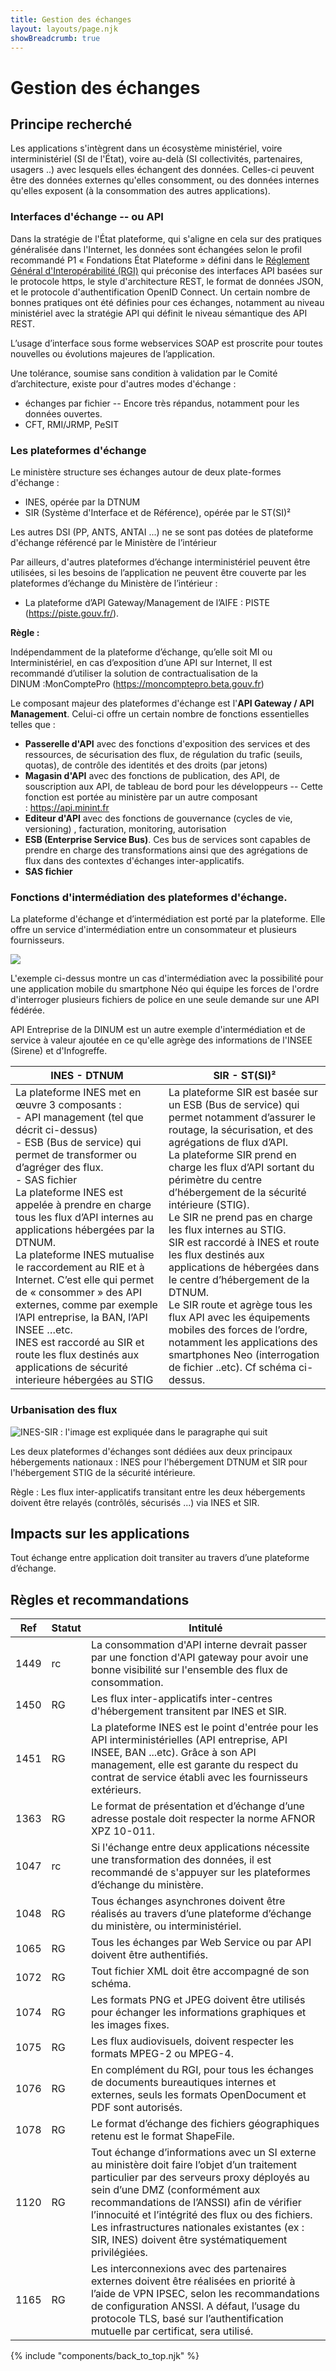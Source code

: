 ```yaml
---
title: Gestion des échanges
layout: layouts/page.njk
showBreadcrumb: true
---
```


# Gestion des échanges 
  
  
## Principe recherché  
  
Les applications s'intègrent dans un écosystème ministériel, voire interministériel (SI de l'État), voire au-delà (SI collectivités, partenaires, usagers ..) avec lesquels elles échangent des données. Celles-ci peuvent être des données externes qu'elles consomment, ou des données internes qu'elles exposent (à la consommation des autres applications).
  
### Interfaces d'échange -- ou API  
  
Dans la stratégie de l'État plateforme, qui s'aligne en cela sur des pratiques généralisée dans l'Internet, les données sont échangées selon le profil recommandé P1 « Fondations État Plateforme » défini dans le [Réglement Général d'Interopérabilité (RGI)](https://references.modernisation.gouv.fr/sites/default/files/Referentiel_General_Interoperabilite_V2.pdf) qui préconise des interfaces API basées sur le protocole https, le style d'architecture REST, le format de données JSON, et le protocole d'authentification OpenID Connect. Un certain nombre de bonnes pratiques ont été définies pour ces échanges, notamment au niveau ministériel avec la stratégie API qui définit le niveau sémantique des API REST. 
  
L’usage d’interface sous forme webservices SOAP est proscrite pour toutes nouvelles ou évolutions majeures de l’application. 

Une tolérance, soumise sans condition à validation par le Comité d’architecture, existe pour d'autres modes d'échange :

- échanges par fichier -- Encore très répandus, notamment pour les données ouvertes.
- CFT, RMI/JRMP, PeSIT 
  
### Les plateformes d'échange  
  
Le ministère structure ses échanges autour de deux plate-formes d'échange : 
- INES, opérée par la DTNUM
- SIR (Système d'Interface et de Référence), opérée par le ST(SI)²

Les autres DSI (PP, ANTS, ANTAI ...) ne se sont pas dotées de plateforme d'échange référencé par le Ministère de l’intérieur

Par ailleurs, d'autres plateformes d’échange interministériel peuvent être utilisées, si les besoins de l’application ne peuvent être couverte par les plateformes d’échange du Ministère de l’intérieur :
- La plateforme d’API Gateway/Management de l’AIFE : PISTE (https://piste.gouv.fr/).  

**Règle :**

Indépendamment de la plateforme d’échange, qu’elle soit MI ou Interministériel,  en cas d’exposition d’une API sur Internet, Il est recommandé d’utiliser la solution de contractualisation de la DINUM :MonComptePro (<https://moncomptepro.beta.gouv.fr>)

Le composant majeur des plateformes d'échange est l'**API Gateway / API Management**. Celui-ci offre un certain nombre de fonctions essentielles telles que :

- **Passerelle d'API** avec des fonctions d'exposition des services et des ressources, de sécurisation des flux, de régulation du trafic (seuils, quotas), de contrôle des identités et des droits (par jetons)
- **Magasin d'API** avec des fonctions de publication, des API, de souscription aux API, de tableau de bord pour les développeurs -- Cette fonction est portée au ministère par un autre composant : <https://api.minint.fr>
- **Editeur d'API** avec des fonctions de gouvernance (cycles de vie, versioning) , facturation, monitoring, autorisation
- **ESB (Enterprise Service Bus)**. Ces bus de services sont capables de prendre en charge des transformations ainsi que des agrégations de flux dans des contextes d'échanges inter-applicatifs.
- **SAS fichier**

### Fonctions d'intermédiation des plateformes d'échange.  
  
La plateforme d'échange et d’intermédiation est porté par la plateforme. Elle offre un service d'intermédiation entre un consommateur et plusieurs fournisseurs.  

![](../../Images/APIfederee.png)

L'exemple ci-dessus montre un cas d'intermédiation avec la possibilité pour une application mobile du smartphone Néo qui équipe les forces de l'ordre d'interroger plusieurs fichiers de police en une seule demande sur une API fédérée.

API Entreprise de la DINUM est un autre exemple d'intermédiation et de service à valeur ajoutée en ce qu'elle agrège des informations de l'INSEE (Sirene) et d'Infogreffe.

|INES - DTNUM|SIR - ST(SI)²|
|------------|-------------|
|La plateforme INES met en œuvre 3 composants :<br/> - API management (tel que décrit ci-dessus)<br/> - ESB (Bus de service) qui permet de transformer ou d’agréger des flux.<br/> - SAS fichier<br/> La plateforme INES est appelée à prendre en charge tous les flux d’API internes au applications hébergées par la DTNUM.<br/> La plateforme INES mutualise le raccordement au RIE et à Internet. C’est elle qui permet de « consommer » des API externes, comme par exemple l’API entreprise, la BAN, l’API INSEE …etc.<br/> INES est raccordé au SIR et route les flux destinés aux applications de sécurité interieure hébergées au STIG |La plateforme SIR est basée sur un ESB (Bus de service) qui permet notamment d’assurer le routage, la sécurisation, et des agrégations de flux d’API.<br/> La plateforme SIR prend en charge les flux d’API sortant du périmètre du centre d’hébergement de la sécurité intérieure (STIG).<br/> Le SIR ne prend pas en charge les flux internes au STIG.<br/> SIR est raccordé à INES et route les flux destinés aux applications de hébergées dans le centre d’hébergement de la DTNUM.<br/> Le SIR route et agrège tous les flux API avec les équipements mobiles des forces de l’ordre, notamment les applications des smartphones Neo (interrogation de fichier ..etc). Cf schéma ci-dessus.|


### Urbanisation des flux  

![INES-SIR : l'image est expliquée dans le paragraphe qui suit](../../Images/INES-SIR.png)

Les deux plateformes d'échanges sont dédiées aux deux principaux hébergements nationaux : INES pour l'hébergement DTNUM et SIR pour l'hébergement STIG de la sécurité intérieure. 

Règle : Les flux inter-applicatifs transitant entre les deux hébergements doivent être relayés (contrôlés, sécurisés ...) via INES et SIR.

## Impacts sur les applications  

Tout échange entre application doit transiter au travers d’une plateforme d’échange. 
  
## Règles et recommandations  

| Ref  | Statut | Intitulé |
|------|--------|----------|
|1449|rc|La consommation d'API interne devrait passer par une fonction d'API gateway pour avoir une bonne visibilité sur l'ensemble des flux de consommation.|
|1450|RG|Les flux inter-applicatifs inter-centres d'hébergement transitent par INES et SIR.|
|1451|RG|La plateforme INES est le point d'entrée pour les API interministérielles (API entreprise, API INSEE, BAN ...etc). Grâce à son API management, elle est garante du respect du contrat de service établi avec les fournisseurs extérieurs.|
|1363|RG|Le format de présentation et d’échange d’une adresse postale doit respecter la norme AFNOR XPZ 10-011.|
|1047|rc|Si l'échange entre deux applications nécessite une transformation des données, il est recommandé de s'appuyer sur les plateformes d’échange du ministère.|
|1048|RG|Tous échanges asynchrones doivent être réalisés au travers d’une plateforme d’échange du ministère, ou interministériel.|
|1065|RG|Tous les échanges par Web Service ou par API doivent être authentifiés. |
|1072|RG|Tout fichier XML doit être accompagné de son schéma.|
|1074|RG|Les formats PNG et JPEG doivent être utilisés pour échanger les informations graphiques et les images fixes.|
|1075|RG|Les flux audiovisuels, doivent respecter les formats MPEG-2 ou MPEG-4.|
|1076|RG|En complément du RGI, pour tous les échanges de documents bureautiques internes et externes, seuls les formats OpenDocument et PDF sont autorisés.|
|1078|RG|Le format d’échange des fichiers géographiques retenu est le format ShapeFile.|
|1120|RG|Tout échange d’informations avec un SI externe au ministère doit faire l’objet d’un traitement particulier par des serveurs proxy déployés au sein d’une DMZ (conformément aux recommandations de l’ANSSI) afin de vérifier l’innocuité et l’intégrité des flux ou des fichiers. Les infrastructures nationales existantes (ex : SIR, INES) doivent être systématiquement privilégiées.|
|1165|RG|Les interconnexions avec des partenaires externes doivent être réalisées en priorité à l’aide de VPN IPSEC, selon les recommandations de configuration ANSSI. A défaut, l’usage du protocole TLS, basé sur l’authentification mutuelle par certificat, sera utilisé.|

{% include "components/back_to_top.njk" %}
